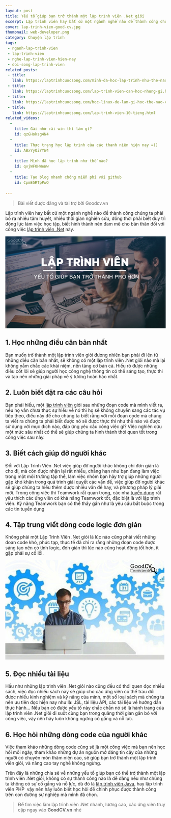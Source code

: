 ```yaml
---
layout: post
title: Yếu tố giúp bạn trở thành một lập trình viên .Net giỏi
excerpt: Lập trình viên hay bất cứ một ngành nghề nào để thành công chúng ta phải bỏ ra nhiều tâm huyết, nhiều thời gian nghiên cứu, đồng thời phải biết duy trì động lực làm việc học tập, biết hình thành nên đam mê cho bản thân đối với công việc lập trình viên .Net này.
cover: lap-trinh-vien-good-cv.jpg
thumbnail: web-developer.png
category: Chuyện lập trình
tags:
 - nganh-lap-trinh-vien
 - lap-trinh-vien
 - nghe-lap-trinh-vien-hien-nay
 - doi-song-lap-trinh-vien
related_posts:
 - title:
   link: https://laptrinhcuocsong.com/minh-da-hoc-lap-trinh-nhu-the-nao.html
 - title:
   link: https://laptrinhcuocsong.com/lap-trinh-vien-can-hoc-nhung-gi.html
 - title:
   link: https://laptrinhcuocsong.com/hoc-linux-de-lam-gi-hoc-the-nao-cho-hieu-qua.html
 - title:
   link: https://laptrinhcuocsong.com/lap-trinh-vien-10-tieng.html
related_videos:
  -
    title: Gái nhờ cài win thì làm gì?
    id: qzGHoksg4N4
  -
    title: Thực trạng học lập trình của các thanh niên hiện nay =))
    id: ABxYyQiYYW4
  -
    title: Mình đã học lập trình như thế nào?
    id: qvjWF0HWeWw
  -
    title: Tạo blog nhanh chóng miễn phí với github
    id: CpmE5RTpPwQ

---
```


> Bài viết được đăng và tài trợ bởi Goodcv.vn

Lập trình viên hay bất cứ một ngành nghề nào để thành công chúng ta phải bỏ ra nhiều tâm huyết, nhiều thời gian nghiên cứu, đồng thời phải biết duy trì động lực làm việc học tập, biết hình thành nên đam mê cho bản thân đối với công việc [lập trình viên .Net](https://goodcv.vn/t%C3%ACm-vi%E1%BB%87c-l%C3%A0m-net+developer) này.

![sinh vien it](images/lap-trinh-vien-good-cv.jpg)

## 1. Học những điều căn bản nhất

Bạn muốn trở thành một lập trình viên giỏi đương nhiên bạn phải đi lên từ những điều căn bản nhất, sẽ không có một lập trình viên .Net giỏi nào mà lại không nắm chắc các khái niệm, nền tảng cơ bản cả. Hiểu rõ được những điều cốt lõi sẽ giúp người học công nghệ thông tin có thể sáng tạo, thực thi và tạo nên những giải pháp về ý tưởng hoàn hảo nhất.

## 2. Luôn biết đặt ra các câu hỏi

Bạn phải hiểu, một [lập trình viên](https://goodcv.vn/t%C3%ACm-vi%E1%BB%87c-l%C3%A0m-l%E1%BA%ADp+tr%C3%ACnh+vi%C3%AAn) giỏi sau những đoạn code mà mình viết ra, nếu họ vẫn chưa thực sự hiểu về nó thì họ sẽ không chuyển sang các tác vụ tiếp theo, điều này để cho chúng ta biết rằng với mỗi đoạn code mà chúng ta viết ra chúng ta phải biết được nó sẽ được thực thi như thế nào và được sử dụng với mục đích nào, đáp ứng yêu cầu công việc gì? Việc nghiên cứu một mức sâu nhất có thể sẽ giúp chúng ta hình thành thói quen tốt trong công việc sau này.

## 3. Biết cách giúp đỡ người khác

Đối với Lập Trình Viên .Net việc giúp đỡ người khác không chỉ đơn giản là cho đi, mà còn được nhận lại rất nhiều, chẳng hạn như bạn đang làm việc trong một môi trường tập thể, làm việc nhóm bạn hãy trợ giúp những người gặp khó khăn trong quá trình giải quyết các vấn đề, việc giúp đỡ người khác sẽ giúp chúng ta hiểu thêm được nhiều vấn đề hay, và phương pháp lý giải mới. Trong công việc thì Teamwork rất quan trọng, các nhà [tuyển dụng](https://goodcv.vn) rất yêu thích các ứng viên có khả năng Teamwork tốt, đặc biệt là với lập trình viên. Kỹ năng Teamwork bạn có thể thấy gần như là yêu cầu bắt buộc trong các tin tuyển dụng 

## 4. Tập trung viết dòng code logic đơn giản

Không phải một Lập Trình Viên .Net giỏi là lúc nào cũng phải viết những đoạn code khó, phức tạp, thực tế đã chỉ ra rằng những đoạn code được sáng tạo nên có tính logic, đơn giản thì lúc nào cũng hoạt động tốt hơn, ít gặp phải sự cố lỗi.

![sinh vien it](images/coding-good-cv.jpg)

## 5. Đọc nhiều tài liệu

Hầu như những lập trình viên .Net giỏi nào cũng đều có thói quen đọc nhiều sách, việc đọc nhiều sách này sẽ giúp cho các ứng viên có thể trau dồi được nhiều kinh nghiệm và kỹ năng của mình, một số loại sách mà chúng ta nên ưu tiên đọc hiện nay như là: JSL, tài liệu API, các tài liệu về hướng dẫn thực hành... Nếu bạn có được yếu tố này chắc chắn nó sẽ là hành trang của lập trình viên .Net giỏi đi suốt cùng bạn trong quãng thời gian gắn bó với công việc, vậy nên hãy luôn không ngừng cố gắng và nỗ lực.

## 6. Học hỏi những dòng code của người khác

Việc tham khảo những dòng code cũng sẽ là một công việc mà bạn nên học hỏi mỗi ngày, tham khảo những dự án nguồn mở đáng tin cậy của những người có chuyên môn thâm niên cao, sẽ giúp bạn trở thành một lập trình viên giỏi, và nâng cao tay nghề không ngừng.

Trên đây là những chia sẻ về những yếu tố giúp bạn có thể trở thành một lập trình viên .Net giỏi, không có sự thành công nào là dễ dàng nếu như chúng ta không có sự cố gắng và nỗ lực, dù đó là [lập trình viên Java](https://goodcv.vn/t%C3%ACm-vi%E1%BB%87c-l%C3%A0m-l%E1%BA%ADp+tr%C3%ACnh+vi%C3%AAn+java), hay lập trình viên PHP  vậy nên hãy luôn biết học hỏi để chinh phục được thành công trên con đường sự nghiệp mà mình đã chọn.

> Để tìm việc làm lập trình viên .Net nhanh, lương cao, các ứng viên truy cập ngay vào **GoodCV.vn** nhé
